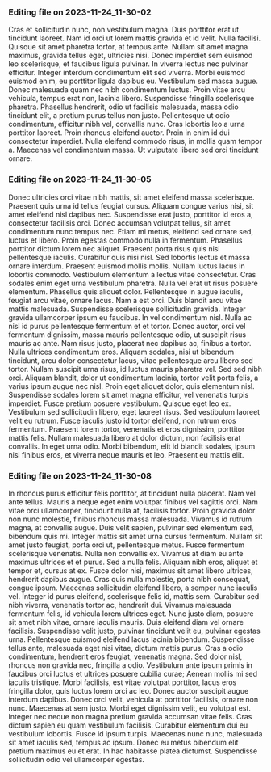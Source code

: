 

### Editing file on 2023-11-24_11-30-02

Cras et sollicitudin nunc, non vestibulum magna. Duis porttitor erat ut tincidunt laoreet. Nam id orci ut lorem mattis gravida et id velit. Nulla facilisi. Quisque sit amet pharetra tortor, at tempus ante. Nullam sit amet magna maximus, gravida tellus eget, ultricies nisi. Donec imperdiet sem euismod leo scelerisque, et faucibus ligula pulvinar. In viverra lectus nec pulvinar efficitur. Integer interdum condimentum elit sed viverra. Morbi euismod euismod enim, eu porttitor ligula dapibus eu. Vestibulum sed massa augue. Donec malesuada quam nec nibh condimentum luctus. Proin vitae arcu vehicula, tempus erat non, lacinia libero. Suspendisse fringilla scelerisque pharetra.
Phasellus hendrerit, odio ut facilisis malesuada, massa odio tincidunt elit, a pretium purus tellus non justo. Pellentesque ut odio condimentum, efficitur nibh vel, convallis nunc. Cras lobortis leo a urna porttitor laoreet. Proin rhoncus eleifend auctor. Proin in enim id dui consectetur imperdiet. Nulla eleifend commodo risus, in mollis quam tempor a. Maecenas vel condimentum massa. Ut vulputate libero sed orci tincidunt ornare.




### Editing file on 2023-11-24_11-30-05

Donec ultricies orci vitae nibh mattis, sit amet eleifend massa scelerisque. Praesent quis urna id tellus feugiat cursus. Aliquam congue varius nisi, sit amet eleifend nisl dapibus nec. Suspendisse erat justo, porttitor id eros a, consectetur facilisis orci. Donec accumsan volutpat tellus, sit amet condimentum nunc tempus nec. Etiam mi metus, eleifend sed ornare sed, luctus et libero. Proin egestas commodo nulla in fermentum. Phasellus porttitor dictum lorem nec aliquet. Praesent porta risus quis nisi pellentesque iaculis. Curabitur quis nisi nisl. Sed lobortis lectus et massa ornare interdum.
Praesent euismod mollis mollis. Nullam luctus lacus in lobortis commodo. Vestibulum elementum a lectus vitae consectetur. Cras sodales enim eget urna vestibulum pharetra. Nulla vel erat ut risus posuere elementum. Phasellus quis aliquet dolor. Pellentesque in augue iaculis, feugiat arcu vitae, ornare lacus. Nam a est orci. Duis blandit arcu vitae mattis malesuada. Suspendisse scelerisque sollicitudin gravida. Integer gravida ullamcorper ipsum eu faucibus. In vel condimentum nisl. Nulla ac nisl id purus pellentesque fermentum et et tortor.
Donec auctor, orci vel fermentum dignissim, massa mauris pellentesque odio, ut suscipit risus mauris ac ante. Nam risus justo, placerat nec dapibus ac, finibus a tortor. Nulla ultrices condimentum eros. Aliquam sodales, nisi ut bibendum tincidunt, arcu dolor consectetur lacus, vitae pellentesque arcu libero sed tortor. Nullam suscipit urna risus, id luctus mauris pharetra vel. Sed sed nibh orci. Aliquam blandit, dolor ut condimentum lacinia, tortor velit porta felis, a varius ipsum augue nec nisl.
Proin eget aliquet dolor, quis elementum nisl. Suspendisse sodales lorem sit amet magna efficitur, vel venenatis turpis imperdiet. Fusce pretium posuere vestibulum. Quisque eget leo ex. Vestibulum sed sollicitudin libero, eget laoreet risus. Sed vestibulum laoreet velit eu rutrum. Fusce iaculis justo id tortor eleifend, non rutrum eros fermentum. Praesent lorem tortor, venenatis et eros dignissim, porttitor mattis felis. Nullam malesuada libero at dolor dictum, non facilisis erat convallis. In eget urna odio. Morbi bibendum, elit id blandit sodales, ipsum nisi finibus eros, et viverra neque mauris et leo. Praesent eu mattis elit.




### Editing file on 2023-11-24_11-30-08

In rhoncus purus efficitur felis porttitor, at tincidunt nulla placerat. Nam vel ante tellus. Mauris a neque eget enim volutpat finibus vel sagittis orci. Nam vitae orci ullamcorper, tincidunt nulla at, facilisis tortor. Proin gravida dolor non nunc molestie, finibus rhoncus massa malesuada. Vivamus id rutrum magna, at convallis augue. Duis velit sapien, pulvinar sed elementum sed, bibendum quis mi. Integer mattis sit amet urna cursus fermentum. Nullam sit amet justo feugiat, porta orci ut, pellentesque metus. Fusce fermentum scelerisque venenatis. Nulla non convallis ex. Vivamus at diam eu ante maximus ultrices et et purus.
Sed a nulla felis. Aliquam nibh eros, aliquet et tempor et, cursus at ex. Fusce dolor nisi, maximus sit amet libero ultrices, hendrerit dapibus augue. Cras quis nulla molestie, porta nibh consequat, congue ipsum. Maecenas sollicitudin eleifend libero, a semper nunc iaculis vel. Integer id purus eleifend, scelerisque felis id, mattis sem. Curabitur sed nibh viverra, venenatis tortor ac, hendrerit dui. Vivamus malesuada fermentum felis, id vehicula lorem ultrices eget.
Nunc justo diam, posuere sit amet nibh vitae, ornare iaculis mauris. Duis eleifend diam vel ornare facilisis. Suspendisse velit justo, pulvinar tincidunt velit eu, pulvinar egestas urna. Pellentesque euismod eleifend lacus lacinia bibendum. Suspendisse tellus ante, malesuada eget nisi vitae, dictum mattis purus. Cras a odio condimentum, hendrerit eros feugiat, venenatis magna. Sed dolor nisl, rhoncus non gravida nec, fringilla a odio. Vestibulum ante ipsum primis in faucibus orci luctus et ultrices posuere cubilia curae; Aenean mollis mi sed iaculis tristique. Morbi facilisis, est vitae volutpat porttitor, lacus eros fringilla dolor, quis luctus lorem orci ac leo. Donec auctor suscipit augue interdum dapibus. Donec orci velit, vehicula at porttitor facilisis, ornare non nunc. Maecenas at sem justo. Morbi eget dignissim velit, eu volutpat est.
Integer nec neque non magna pretium gravida accumsan vitae felis. Cras dictum sapien eu quam vestibulum facilisis. Curabitur elementum dui eu vestibulum lobortis. Fusce id ipsum turpis. Maecenas nunc nunc, malesuada sit amet iaculis sed, tempus ac ipsum. Donec eu metus bibendum elit pretium maximus eu et erat. In hac habitasse platea dictumst. Suspendisse sollicitudin odio vel ullamcorper egestas.


